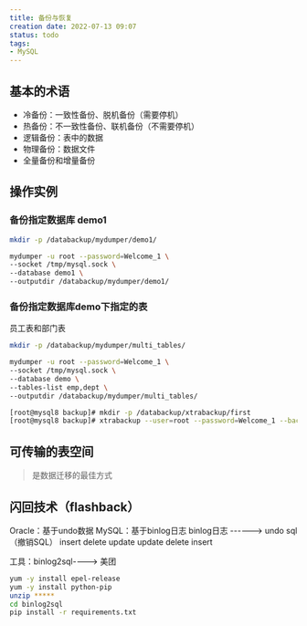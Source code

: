 ```yaml
---
title: 备份与恢复
creation date: 2022-07-13 09:07 
status: todo
tags:
- MySQL
---
```


## 基本的术语

- 冷备份：一致性备份、脱机备份（需要停机）
- 热备份：不一致性备份、联机备份（不需要停机）
- 逻辑备份：表中的数据
- 物理备份：数据文件
- 全量备份和增量备份

## 操作实例

### 备份指定数据库 demo1

```bash
mkdir -p /databackup/mydumper/demo1/

mydumper -u root --password=Welcome_1 \
--socket /tmp/mysql.sock \
--database demo1 \
--outputdir /databackup/mydumper/demo1/
```


### 备份指定数据库demo下指定的表

员工表和部门表

```bash
mkdir -p /databackup/mydumper/multi_tables/

mydumper -u root --password=Welcome_1 \
--socket /tmp/mysql.sock \
--database demo \
--tables-list emp,dept \
--outputdir /databackup/mydumper/multi_tables/

[root@mysql8 backup]# mkdir -p /databackup/xtrabackup/first
[root@mysql8 backup]# xtrabackup --user=root --password=Welcome_1 --backup --socket=/tmp/mysql.sock --target-dir=/databackup/xtrabackup/first
```


## 可传输的表空间

> 是数据迁移的最佳方式

## 闪回技术（flashback）
	
Oracle：基于undo数据
MySQL：基于binlog日志
			binlog日志 ------>  undo sql（撤销SQL）
			insert					delete
			update					update
			delete					insert
			
工具：binlog2sql----> 美团

```bash
yum -y install epel-release
yum -y install python-pip
unzip *****
cd binlog2sql
pip install -r requirements.txt
```